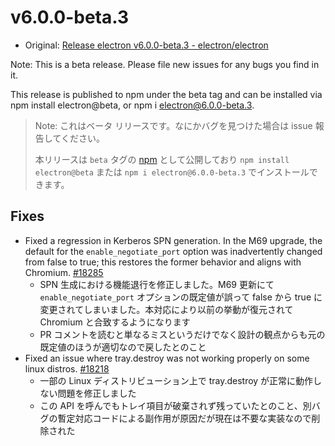 # v6.0.0-beta.3

* Original: [Release electron v6.0.0-beta.3 - electron/electron](https://github.com/electron/electron/releases/tag/v6.0.0-beta.3)

Note: This is a beta release. Please file new issues for any bugs you find in it.

This release is published to npm under the beta tag and can be installed via npm install electron@beta, or npm i electron@6.0.0-beta.3.

> Note: これはベータ リリースです。なにかバグを見つけた場合は issue 報告してください。
>
> 本リリースは `beta` タグの [npm](https://www.npmjs.com/package/electron) として公開しており `npm install electron@beta` または `npm i electron@6.0.0-beta.3` でインストールできます。

## Fixes

* Fixed a regression in Kerberos SPN generation. In the M69 upgrade, the default for the `enable_negotiate_port` option was inadvertently changed from false to true; this restores the former behavior and aligns with Chromium. [#18285](https://github.com/electron/electron/pull/18285)
  * SPN 生成における機能退行を修正しました。M69 更新にて `enable_negotiate_port` オプションの既定値が誤って false から true に変更されてしまいました。本対応により以前の挙動が復元されて Chromium と合致するようになります
  * PR コメントを読むと単なるミスというだけでなく設計の観点からも元の既定値のほうが適切なので戻したとのこと
* Fixed an issue where tray.destroy was not working properly on some linux distros. [#18218](https://github.com/electron/electron/pull/18218)
  * 一部の Linux ディストリビューション上で tray.destroy が正常に動作しない問題を修正しました
  * この API を呼んでもトレイ項目が破棄されず残っていたとのこと、別バグの暫定対応コードによる副作用が原因だが現在は不要な実装なので削除された
